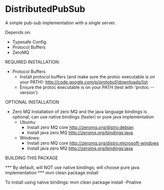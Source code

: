 DistributedPubSub
=================

A simple pub-sub implementation with a single server.

Depends on:
* Typesafe Config
* Protocol Buffers
* ZeroMQ


REQUIRED INSTALLATION:

* Protocol Buffers
	- Install protocol buffers (and make sure the protoc executable is on your PATH): http://code.google.com/p/protobuf/downloads/list
	- Ensure the protoc executable is on your PATH (test with 'protoc --version')
	
OPTIONAL INSTALLATION

* Zero MQ
	Installation of zero MQ and the java language bindings is optional; can use native bindings (faster)
	or pure java implementation
	- Ubuntu:
		* Install zero MQ core http://zeromq.org/distro:debian
		* Install java zero MQ http://zeromq.org/bindings:java
	- Windows:
		* Install zero MQ core http://zeromq.org/distro:microsoft-windows
		* Install java zero MQ http://zeromq.org/bindings:java


BUILDING THIS PACKAGE

*** By default, will NOT use native bindings; will choose pure java implementation ***
mvn clean package install

To install using native bindings:
mvn clean package install -Pnative